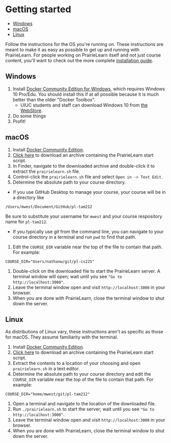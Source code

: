 # Getting started

* [Windows](#windows)
* [macOS](#macos)
* [Linux](#linux)

Follow the instructions for the OS you're running on. These instructions are meant to make it as easy as possible to get up and running with PrairieLearn. For people working on PrairieLearn itself and not just course content, you'll want to check out the more complete [installation guide](installing.md).

## Windows

1. Install [Docker Community Edition for Windows](https://store.docker.com/editions/community/docker-ce-desktop-windows), which requires Windows 10 Pro/Edu. You should install this if at all possible because it is much better than the older "Docker Toolbox".
    * UIUC students and staff can download Windows 10 from [the WebStore](https://webstore.illinois.edu/).
1. Do some things
1. Profit!

## macOS

1. Install [Docker Community Edition](https://store.docker.com/search?type=edition&offering=community).
1. [Click here](scripts/prairielearn.tar.gz) to download an archive containing the PrairieLearn start script.
1. In Finder, navigate to the downloaded archive and double-click it to extract the `prairielearn.sh` file.
1. Control-click the `prairielearn.sh` file and select `Open in -> Text Edit`.
1. Determine the absolute path to your course directory.
  * If you use GitHub Desktop to manage your course, your course will be in a directory like
  ```
  /Users/mwest/Document/GitHub/pl-tam212
  ```
  Be sure to substitute your username for `mwest` and your course respository name for `pl-tam212`.
  * If you typically use git from the command line, you can navigate to your course directory in a terminal and run `pwd` to find that path.
1. Edit the `COURSE_DIR` variable near the top of the file to contain that path. For example:
```
COURSE_DIR="Users/nathanw/git/pl-cs225"
```
1. Double-click on the downloaded file to start the PrairieLearn server. A terminal window will open; wait until you see `"Go to http://localhost:3000"`.
1. Leave the terminal window open and visit `http://localhost:3000` in your browser.
1. When you are done with PrairieLearn, close the terminal window to shut down the server.

## Linux

As distributions of Linux vary, these instructions aren't as specific as those for macOS. They assume familiarity with the terminal.

1. Install [Docker Community Edition](https://store.docker.com/search?type=edition&offering=community).
1. [Click here](scripts/prairielearn.tar.gz) to download an archive containing the PrairieLearn start script.
1. Extract the contents to a location of your choosing and open `prairielearn.sh` in a text editor.
1. Determine the absolute path to your course directory and edit the `COURSE_DIR` variable near the top of the file to contain that path. For example:
```
COURSE_DIR="home/mwest/git/pl-tam212"
```
1. Open a terminal and navigate to the location of the downloaded file.
1. Run `./prairielearn.sh` to start the server; wait until you see `"Go to http://localhost:3000"`.
1. Leave the terminal window open and visit `http://localhost:3000` in your browser.
1. When you are done with PrairieLearn, close the terminal window to shut down the server.
